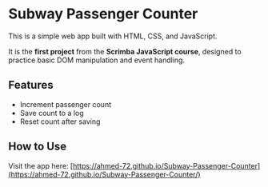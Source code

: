 # Subway Passenger Counter

This is a simple web app built with HTML, CSS, and JavaScript.

It is the **first project** from the **Scrimba JavaScript course**, designed to practice basic DOM manipulation and event handling.

## Features

- Increment passenger count
- Save count to a log
- Reset count after saving

## How to Use

Visit the app here: [https://ahmed-72.github.io/Subway-Passenger-Counter](https://ahmed-72.github.io/Subway-Passenger-Counter/)
